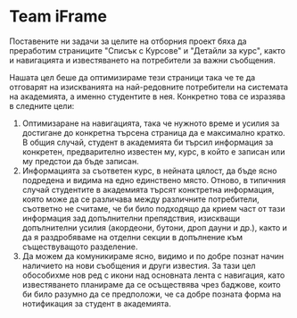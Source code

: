# Team iFrame

Поставените ни задачи за целите на отборния проект бяха да преработим страниците "Списък с Курсове" и "Детайли за курс", 
както и навигацията и известяването на потребители за важни съобщения.

Нашата цел беше да оптимизираме тези страници така че те да отговарят на изискванията на най-редовните потребители на 
системата на академията, а именно студентите в нея. Конкретно това се изразява в следните цели:
1. Оптимизаране на навигацията, така че нужното време и усилия за достигане до конкретна търсена страница да е максимално кратко.
В общия случай, студент в академията би търсил информация за конкретен, предварително известен му, курс, в който е записан или му предстои да бъде записан.
2. Информацията за съответен курс, в нейната цялост, да бъде ясно подредена и видима на едно единствено място.
Отново, в типичния случай студентите в академията търсят конктретна информация, която може да се различава между различните потребители, 
съответно не считаме, че би било подходящо да крием част от тази информация зад допълнителни препядствия, изискващи допълнителни усилия (акордеони, бутони, дроп дауни и др.),
както и да я раздробяваме на отделни секции в допълнение към съществуващото разделение.
3. Да можем да комуникираме ясно, видимо и по добре познат начин наличието на нови съобщения и други известия. 
За тази цел обособихме нов ред с икони над основната лента с навигация, като известяването планираме да се осъществява чрез баджове, които 
би било разумно да се предположи, че са добре позната форма на нотификация за студент в академията.